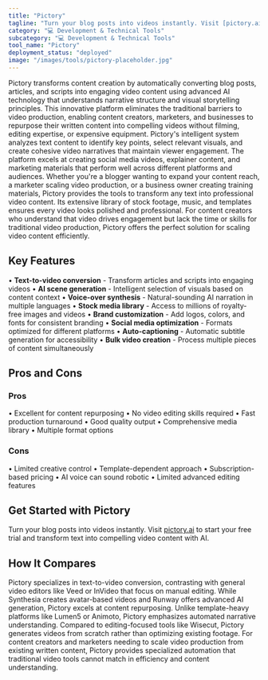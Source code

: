 ```yaml
---
title: "Pictory"
tagline: "Turn your blog posts into videos instantly. Visit [pictory.ai](https://pictory.ai) to start your free trial and transform text into compelling video c..."
category: "💻 Development & Technical Tools"
subcategory: "💻 Development & Technical Tools"
tool_name: "Pictory"
deployment_status: "deployed"
image: "/images/tools/pictory-placeholder.jpg"
---
```

Pictory transforms content creation by automatically converting blog posts, articles, and scripts into engaging video content using advanced AI technology that understands narrative structure and visual storytelling principles. This innovative platform eliminates the traditional barriers to video production, enabling content creators, marketers, and businesses to repurpose their written content into compelling videos without filming, editing expertise, or expensive equipment. Pictory's intelligent system analyzes text content to identify key points, select relevant visuals, and create cohesive video narratives that maintain viewer engagement. The platform excels at creating social media videos, explainer content, and marketing materials that perform well across different platforms and audiences. Whether you're a blogger wanting to expand your content reach, a marketer scaling video production, or a business owner creating training materials, Pictory provides the tools to transform any text into professional video content. Its extensive library of stock footage, music, and templates ensures every video looks polished and professional. For content creators who understand that video drives engagement but lack the time or skills for traditional video production, Pictory offers the perfect solution for scaling video content efficiently.

## Key Features

• **Text-to-video conversion** - Transform articles and scripts into engaging videos
• **AI scene generation** - Intelligent selection of visuals based on content context
• **Voice-over synthesis** - Natural-sounding AI narration in multiple languages
• **Stock media library** - Access to millions of royalty-free images and videos
• **Brand customization** - Add logos, colors, and fonts for consistent branding
• **Social media optimization** - Formats optimized for different platforms
• **Auto-captioning** - Automatic subtitle generation for accessibility
• **Bulk video creation** - Process multiple pieces of content simultaneously

## Pros and Cons

### Pros
• Excellent for content repurposing
• No video editing skills required
• Fast production turnaround
• Good quality output
• Comprehensive media library
• Multiple format options

### Cons
• Limited creative control
• Template-dependent approach
• Subscription-based pricing
• AI voice can sound robotic
• Limited advanced editing features

## Get Started with Pictory

Turn your blog posts into videos instantly. Visit [pictory.ai](https://pictory.ai) to start your free trial and transform text into compelling video content with AI.

## How It Compares

Pictory specializes in text-to-video conversion, contrasting with general video editors like Veed or InVideo that focus on manual editing. While Synthesia creates avatar-based videos and Runway offers advanced AI generation, Pictory excels at content repurposing. Unlike template-heavy platforms like Lumen5 or Animoto, Pictory emphasizes automated narrative understanding. Compared to editing-focused tools like Wisecut, Pictory generates videos from scratch rather than optimizing existing footage. For content creators and marketers needing to scale video production from existing written content, Pictory provides specialized automation that traditional video tools cannot match in efficiency and content understanding.